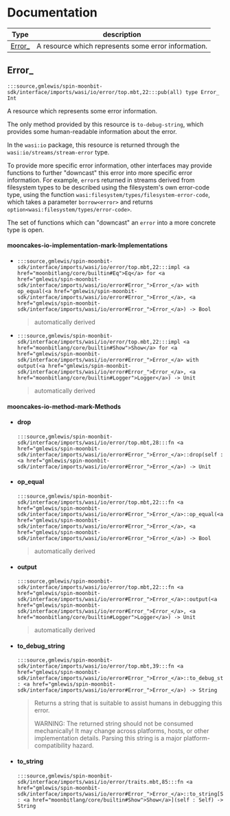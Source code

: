 # Documentation
|Type|description|
|---|---|
|[Error\_](#Error_)| A resource which represents some error information.|

## Error\_

```moonbit
:::source,gmlewis/spin-moonbit-sdk/interface/imports/wasi/io/error/top.mbt,22:::pub(all) type Error_ Int
```
 A resource which represents some error information.

 The only method provided by this resource is `to-debug-string`,
which provides some human-readable information about the error.

 In the `wasi:io` package, this resource is returned through the
`wasi:io/streams/stream-error` type.

 To provide more specific error information, other interfaces may
provide functions to further "downcast" this error into more specific
error information. For example, `error`s returned in streams derived
from filesystem types to be described using the filesystem's own
error-code type, using the function
`wasi:filesystem/types/filesystem-error-code`, which takes a parameter
`borrow<error>` and returns
`option<wasi:filesystem/types/error-code>`.

 The set of functions which can "downcast" an `error` into a more
concrete type is open.

#### mooncakes-io-implementation-mark-Implementations
- ```moonbit
  :::source,gmlewis/spin-moonbit-sdk/interface/imports/wasi/io/error/top.mbt,22:::impl <a href="moonbitlang/core/builtin#Eq">Eq</a> for <a href="gmlewis/spin-moonbit-sdk/interface/imports/wasi/io/error#Error_">Error_</a> with op_equal(<a href="gmlewis/spin-moonbit-sdk/interface/imports/wasi/io/error#Error_">Error_</a>, <a href="gmlewis/spin-moonbit-sdk/interface/imports/wasi/io/error#Error_">Error_</a>) -> Bool
  ```
  > automatically derived
- ```moonbit
  :::source,gmlewis/spin-moonbit-sdk/interface/imports/wasi/io/error/top.mbt,22:::impl <a href="moonbitlang/core/builtin#Show">Show</a> for <a href="gmlewis/spin-moonbit-sdk/interface/imports/wasi/io/error#Error_">Error_</a> with output(<a href="gmlewis/spin-moonbit-sdk/interface/imports/wasi/io/error#Error_">Error_</a>, <a href="moonbitlang/core/builtin#Logger">Logger</a>) -> Unit
  ```
  > automatically derived

#### mooncakes-io-method-mark-Methods
- #### drop
  ```moonbit
  :::source,gmlewis/spin-moonbit-sdk/interface/imports/wasi/io/error/top.mbt,28:::fn <a href="gmlewis/spin-moonbit-sdk/interface/imports/wasi/io/error#Error_">Error_</a>::drop(self : <a href="gmlewis/spin-moonbit-sdk/interface/imports/wasi/io/error#Error_">Error_</a>) -> Unit
  ```
  > 
- #### op\_equal
  ```moonbit
  :::source,gmlewis/spin-moonbit-sdk/interface/imports/wasi/io/error/top.mbt,22:::fn <a href="gmlewis/spin-moonbit-sdk/interface/imports/wasi/io/error#Error_">Error_</a>::op_equal(<a href="gmlewis/spin-moonbit-sdk/interface/imports/wasi/io/error#Error_">Error_</a>, <a href="gmlewis/spin-moonbit-sdk/interface/imports/wasi/io/error#Error_">Error_</a>) -> Bool
  ```
  > automatically derived
- #### output
  ```moonbit
  :::source,gmlewis/spin-moonbit-sdk/interface/imports/wasi/io/error/top.mbt,22:::fn <a href="gmlewis/spin-moonbit-sdk/interface/imports/wasi/io/error#Error_">Error_</a>::output(<a href="gmlewis/spin-moonbit-sdk/interface/imports/wasi/io/error#Error_">Error_</a>, <a href="moonbitlang/core/builtin#Logger">Logger</a>) -> Unit
  ```
  > automatically derived
- #### to\_debug\_string
  ```moonbit
  :::source,gmlewis/spin-moonbit-sdk/interface/imports/wasi/io/error/top.mbt,39:::fn <a href="gmlewis/spin-moonbit-sdk/interface/imports/wasi/io/error#Error_">Error_</a>::to_debug_string(self : <a href="gmlewis/spin-moonbit-sdk/interface/imports/wasi/io/error#Error_">Error_</a>) -> String
  ```
  >  Returns a string that is suitable to assist humans in debugging
  > this error.
  > 
  >  WARNING: The returned string should not be consumed mechanically\!
  > It may change across platforms, hosts, or other implementation
  > details. Parsing this string is a major platform-compatibility
  > hazard.
- #### to\_string
  ```moonbit
  :::source,gmlewis/spin-moonbit-sdk/interface/imports/wasi/io/error/traits.mbt,85:::fn <a href="gmlewis/spin-moonbit-sdk/interface/imports/wasi/io/error#Error_">Error_</a>::to_string[Self : <a href="moonbitlang/core/builtin#Show">Show</a>](self : Self) -> String
  ```
  > 
